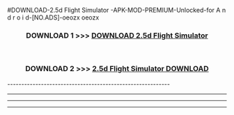 #DOWNLOAD-2.5d Flight Simulator -APK-MOD-PREMIUM-Unlocked-for A n d r o i d-[NO.ADS]-oeozx oeozx 



<div align="center">

<h3>DOWNLOAD 1 >>> <a href="https://t.co/FKmqrqFo6t??judul=2.5d Flight Simulator ">DOWNLOAD 2.5d Flight Simulator </a></h3><br>

<h3>DOWNLOAD 2 >>> <a href="https://t.co/FKmqrqFo6t??judul=2.5d Flight Simulator ">2.5d Flight Simulator  DOWNLOAD </a></h3>

</div>
----------------------------------------------------------

----------------------------------------------------------

----------------------------------------------------------

----------------------------------------------------------



